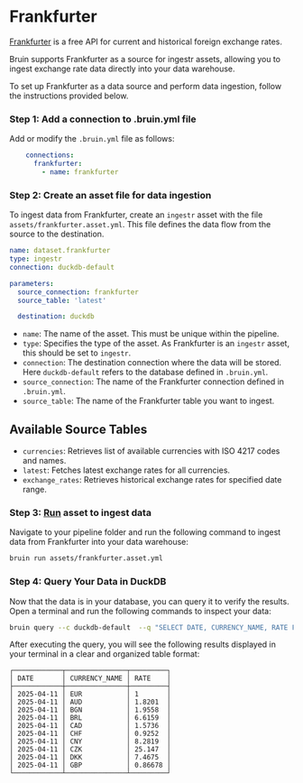 # Frankfurter
[Frankfurter](https://www.frankfurter.app/) is a free API for current and historical foreign exchange rates.

Bruin supports Frankfurter as a source for ingestr assets, allowing you to ingest exchange rate data directly into your data warehouse.

To set up Frankfurter as a data source and perform data ingestion, follow the instructions provided below. 

### Step 1: Add a connection to .bruin.yml file

Add or modify the `.bruin.yml` file as follows:

```yaml
    connections:
      frankfurter:
        - name: frankfurter
```

### Step 2: Create an asset file for data ingestion

To ingest data from Frankfurter, create an `ingestr` asset with the file `assets/frankfurter.asset.yml`. This file defines the data flow from the source to the destination.

```yaml
name: dataset.frankfurter
type: ingestr
connection: duckdb-default

parameters:
  source_connection: frankfurter
  source_table: 'latest'

  destination: duckdb

```

- `name`: The name of the asset. This must be unique within the pipeline. 
- `type`: Specifies the type of the asset. As Frankfurter is an `ingestr` asset, this should be set to `ingestr`. 
- `connection`: The destination connection where the data will be stored. Here `duckdb-default` refers to the database defined in `.bruin.yml`.
- `source_connection`: The name of the Frankfurter connection defined in `.bruin.yml`.
- `source_table`: The name of the Frankfurter table you want to ingest.

## Available Source Tables

- `currencies`: Retrieves list of available currencies with ISO 4217 codes and names.
- `latest`: Fetches latest exchange rates for all currencies.
- `exchange_rates`: Retrieves historical exchange rates for specified date range.

### Step 3: [Run](/commands/run) asset to ingest data

Navigate to your pipeline folder and run the following command to ingest data from Frankfurter into your data warehouse:

```bash
bruin run assets/frankfurter.asset.yml
```

### Step 4: Query Your Data in DuckDB
Now that the data is in your database, you can query it to verify the results. Open a terminal and run the following commands to inspect your data:

```bash
bruin query --c duckdb-default  --q "SELECT DATE, CURRENCY_NAME, RATE FROM dataset.frankfurter LIMIT 10;" 
```
After executing the query, you will see the following results displayed in your terminal in a clear and organized table format:
```plaintext
┌────────────┬───────────────┬─────────┐
│ DATE       │ CURRENCY_NAME │ RATE    │
├────────────┼───────────────┼─────────┤
│ 2025-04-11 │ EUR           │ 1       │
│ 2025-04-11 │ AUD           │ 1.8201  │
│ 2025-04-11 │ BGN           │ 1.9558  │
│ 2025-04-11 │ BRL           │ 6.6159  │
│ 2025-04-11 │ CAD           │ 1.5736  │
│ 2025-04-11 │ CHF           │ 0.9252  │
│ 2025-04-11 │ CNY           │ 8.2819  │
│ 2025-04-11 │ CZK           │ 25.147  │
│ 2025-04-11 │ DKK           │ 7.4675  │
│ 2025-04-11 │ GBP           │ 0.86678 │
└────────────┴───────────────┴─────────┘
```